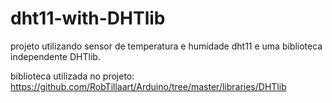 # dht11-with-DHTlib
projeto utilizando sensor de temperatura e humidade dht11 e uma biblioteca independente DHTlib.

biblioteca utilizada no projeto: https://github.com/RobTillaart/Arduino/tree/master/libraries/DHTlib
